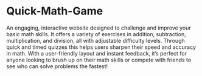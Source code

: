# Quick-Math-Game
An engaging, interactive website designed to challenge and improve your basic math skills. It offers a variety of exercises in addition, subtraction, multiplication, and division, all with adjustable difficulty levels. Through quick and timed quizzes this helps users sharpen their speed and accuracy in math. With a user-friendly layout and instant feedback, it’s perfect for anyone looking to brush up on their math skills or compete with friends to see who can solve problems the fastest!